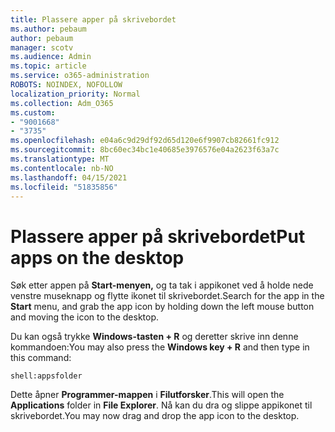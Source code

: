 ```yaml
---
title: Plassere apper på skrivebordet
ms.author: pebaum
author: pebaum
manager: scotv
ms.audience: Admin
ms.topic: article
ms.service: o365-administration
ROBOTS: NOINDEX, NOFOLLOW
localization_priority: Normal
ms.collection: Adm_O365
ms.custom:
- "9001668"
- "3735"
ms.openlocfilehash: e04a6c9d29df92d65d120e6f9907cb82661fc912
ms.sourcegitcommit: 8bc60ec34bc1e40685e3976576e04a2623f63a7c
ms.translationtype: MT
ms.contentlocale: nb-NO
ms.lasthandoff: 04/15/2021
ms.locfileid: "51835856"
---
```

# <a name="put-apps-on-the-desktop"></a><span data-ttu-id="f7938-102">Plassere apper på skrivebordet</span><span class="sxs-lookup"><span data-stu-id="f7938-102">Put apps on the desktop</span></span>

<span data-ttu-id="f7938-103">Søk etter appen på **Start-menyen,** og ta tak i appikonet ved å holde nede venstre museknapp og flytte ikonet til skrivebordet.</span><span class="sxs-lookup"><span data-stu-id="f7938-103">Search for the app in the **Start** menu, and grab the app icon by holding down the left mouse button and moving the icon to the desktop.</span></span>

<span data-ttu-id="f7938-104">Du kan også trykke **Windows-tasten + R** og deretter skrive inn denne kommandoen:</span><span class="sxs-lookup"><span data-stu-id="f7938-104">You may also press the **Windows key + R** and then type in this command:</span></span>

`shell:appsfolder`

<span data-ttu-id="f7938-105">Dette åpner **Programmer-mappen** i **Filutforsker**.</span><span class="sxs-lookup"><span data-stu-id="f7938-105">This will open the **Applications** folder in **File Explorer**.</span></span> <span data-ttu-id="f7938-106">Nå kan du dra og slippe appikonet til skrivebordet.</span><span class="sxs-lookup"><span data-stu-id="f7938-106">You may now drag and drop the app icon to the desktop.</span></span>
